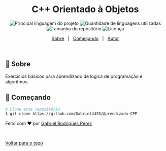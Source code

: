 <h1 align="center">C++   Orientado à Objetos</h1>

<p align="center">
  <img alt="Principal linguagem do projeto" src="https://img.shields.io/github/languages/top/Gabriel4420/Aprendizado-CPP?color=56BEB8">

  <img alt="Quantidade de linguagens utilizadas" src="https://img.shields.io/github/languages/count/Gabriel4420/Aprendizado-CPP?color=56BEB8">

  <img alt="Tamanho do repositório" src="https://img.shields.io/github/repo-size/Gabriel4420/Aprendizado-CPP?color=56BEB8">

  <img alt="Licença" src="https://img.shields.io/github/license/Gabriel4420/Aprendizado-CPP?color=56BEB8">

  <!-- <img alt="Github issues" src="https://img.shields.io/github/issues/Gabriel4420/Aprendizado-CPP?color=56BEB8" /> -->

  <!-- <img alt="Github forks" src="https://img.shields.io/github/forks/Gabriel4420/Aprendizado-CPP?color=56BEB8" /> -->

  <!-- <img alt="Github stars" src="https://img.shields.io/github/stars/Gabriel4420/Aprendizado-CPP?color=56BEB8" /> -->
</p>

<!-- Status -->

<!-- <h4 align="center"> 
	🚧  C++   Orientado à Objetos 🚀 Em construção...  🚧
</h4> 

<hr> -->

<p align="center">
  <a href="#dart-sobre">Sobre</a> &#xa0; | &#xa0; 
   <a href="#checkered_flag-começando">Começando</a> &#xa0; | &#xa0;
  <a href="https://github.com/Gabriel4420" target="_blank">Autor</a>
</p>

<br>

## :dart: Sobre ##

Exercicios básicos para aprendizado de logica de programação e algoritmos.


## :checkered_flag: Começando ##

```bash
# Clone este repositório
$ git clone https://github.com/Gabriel4420/Aprendizado-CPP

```

Feito com :heart: por <a href="https://github.com/Gabriel4420" target="_blank">Gabriel Rodrigues Perez</a>

&#xa0;

<a href="#top">Voltar para o topo</a>
